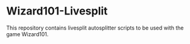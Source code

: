 # Wizard101-Livesplit

This repository contains livesplit autosplitter scripts to be used with the game Wizard101.
